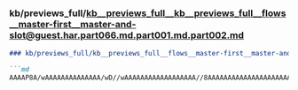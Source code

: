 ### kb/previews_full/kb__previews_full__kb__previews_full__flows__master-first__master-and-slot@guest.har.part066.md.part001.md.part002.md

```md
### kb/previews_full/kb__previews_full__flows__master-first__master-and-slot@guest.har.part066.md.part001.md (part 002)

```md
AAAAP8A/wAAAAAAAAAAAAAA/wD//wAAAAAAAAAAAAAAAAAA//8AAAAAAAAAAAAAAAAAAAAAAAAAAAAAAAAAAAAAAAAAAAAA/w
```

```

```
